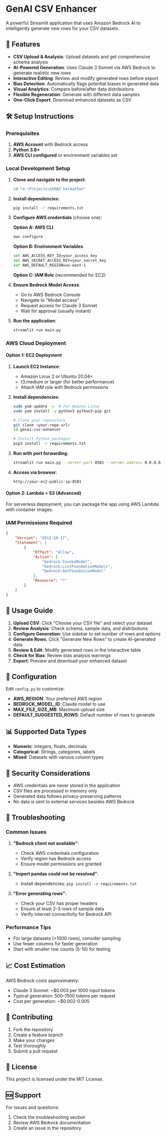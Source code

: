# GenAI CSV Enhancer

A powerful Streamlit application that uses Amazon Bedrock AI to intelligently generate new rows for your CSV datasets.

## 🚀 Features

- **CSV Upload & Analysis**: Upload datasets and get comprehensive schema analysis
- **AI-Powered Generation**: Uses Claude 3 Sonnet via AWS Bedrock to generate realistic new rows
- **Interactive Editing**: Review and modify generated rows before export
- **Bias Detection**: Automatically flags potential biases in generated data
- **Visual Analytics**: Compare before/after data distributions
- **Flexible Regeneration**: Generate with different data samples
- **One-Click Export**: Download enhanced datasets as CSV

## 🛠️ Setup Instructions

### Prerequisites

1. **AWS Account** with Bedrock access
2. **Python 3.8+**
3. **AWS CLI configured** or environment variables set

### Local Development Setup

1. **Clone and navigate to the project**:
   ```bash
   cd "e:\Projects\GENAI hackathon"
   ```

2. **Install dependencies**:
   ```bash
   pip install -r requirements.txt
   ```

3. **Configure AWS credentials** (choose one):
   
   **Option A: AWS CLI**
   ```bash
   aws configure
   ```
   
   **Option B: Environment Variables**
   ```bash
   set AWS_ACCESS_KEY_ID=your_access_key
   set AWS_SECRET_ACCESS_KEY=your_secret_key
   set AWS_DEFAULT_REGION=us-east-1
   ```
   
   **Option C: IAM Role** (recommended for EC2)

4. **Ensure Bedrock Model Access**:
   - Go to AWS Bedrock Console
   - Navigate to "Model access"
   - Request access for Claude 3 Sonnet
   - Wait for approval (usually instant)

5. **Run the application**:
   ```bash
   streamlit run main.py
   ```

### AWS Cloud Deployment

#### Option 1: EC2 Deployment

1. **Launch EC2 Instance**:
   - Amazon Linux 2 or Ubuntu 20.04+
   - t3.medium or larger (for better performance)
   - Attach IAM role with Bedrock permissions

2. **Install dependencies**:
   ```bash
   sudo yum update -y  # For Amazon Linux
   sudo yum install -y python3 python3-pip git
   
   # Clone your repository
   git clone <your-repo-url>
   cd genai-csv-enhancer
   
   # Install Python packages
   pip3 install -r requirements.txt
   ```

3. **Run with port forwarding**:
   ```bash
   streamlit run main.py --server.port 8501 --server.address 0.0.0.0
   ```

4. **Access via browser**:
   ```
   http://your-ec2-public-ip:8501
   ```

#### Option 2: Lambda + S3 (Advanced)

For serverless deployment, you can package the app using AWS Lambda with container images.

### IAM Permissions Required

```json
{
    "Version": "2012-10-17",
    "Statement": [
        {
            "Effect": "Allow",
            "Action": [
                "bedrock:InvokeModel",
                "bedrock:ListFoundationModels",
                "bedrock:GetFoundationModel"
            ],
            "Resource": "*"
        }
    ]
}
```

## 🎯 Usage Guide

1. **Upload CSV**: Click "Choose your CSV file" and select your dataset
2. **Review Analysis**: Check schema, sample data, and distributions
3. **Configure Generation**: Use sidebar to set number of rows and options
4. **Generate Rows**: Click "Generate New Rows" to create AI-generated data
5. **Review & Edit**: Modify generated rows in the interactive table
6. **Check for Bias**: Review bias analysis warnings
7. **Export**: Preview and download your enhanced dataset

## 🔧 Configuration

Edit `config.py` to customize:

- **AWS_REGION**: Your preferred AWS region
- **BEDROCK_MODEL_ID**: Claude model to use
- **MAX_FILE_SIZE_MB**: Maximum upload size
- **DEFAULT_SUGGESTED_ROWS**: Default number of rows to generate

## 📊 Supported Data Types

- **Numeric**: Integers, floats, decimals
- **Categorical**: Strings, categories, labels
- **Mixed**: Datasets with various column types

## 🔐 Security Considerations

- AWS credentials are never stored in the application
- CSV files are processed in memory only
- Generated data follows privacy-preserving patterns
- No data is sent to external services besides AWS Bedrock

## 🐛 Troubleshooting

### Common Issues

1. **"Bedrock client not available"**:
   - Check AWS credentials configuration
   - Verify region has Bedrock access
   - Ensure model permissions are granted

2. **"Import pandas could not be resolved"**:
   - Install dependencies: `pip install -r requirements.txt`

3. **"Error generating rows"**:
   - Check your CSV has proper headers
   - Ensure at least 2-3 rows of sample data
   - Verify internet connectivity for Bedrock API

### Performance Tips

- For large datasets (>1000 rows), consider sampling
- Use fewer columns for faster generation
- Start with smaller row counts (5-10) for testing

## 📈 Cost Estimation

AWS Bedrock costs approximately:
- Claude 3 Sonnet: ~$0.003 per 1000 input tokens
- Typical generation: 500-1500 tokens per request
- Cost per generation: ~$0.002-0.005

## 🤝 Contributing

1. Fork the repository
2. Create a feature branch
3. Make your changes
4. Test thoroughly
5. Submit a pull request

## 📝 License

This project is licensed under the MIT License.

## 🆘 Support

For issues and questions:
1. Check the troubleshooting section
2. Review AWS Bedrock documentation
3. Create an issue in the repository

